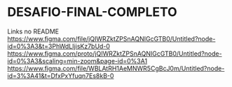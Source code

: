 # DESAFIO-FINAL-COMPLETO
Links no README
https://www.figma.com/file/jQIWRZktZPSnAQNIGcGTB0/Untitled?node-id=0%3A3&t=3PhWdLIjisKz7bUd-0
https://www.figma.com/proto/jQIWRZktZPSnAQNIGcGTB0/Untitled?node-id=0%3A3&scaling=min-zoom&page-id=0%3A1
https://www.figma.com/file/WBLAtRH1AeMNWR5CgBcJ0m/Untitled?node-id=3%3A41&t=DfxPxYfuqn7Es8kB-0
